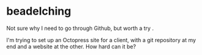 beadelching
===========

Not sure why I need to go through Github, but worth a try . 

I'm trying to set up an Octopress site for a client, with a git repository at my end and a website at the other. How hard can it be?